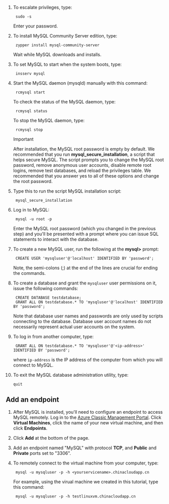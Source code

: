 1. To escalate privileges, type:

        sudo -s

    Enter your password.
2. To install MySQL Community Server edition, type:

        zypper install mysql-community-server

    Wait while MySQL downloads and installs.
3. To set MySQL to start when the system boots, type:

        insserv mysql
4. Start the MySQL daemon (mysqld) manually with this command:

        rcmysql start

    To check the status of the MySQL daemon, type:

        rcmysql status

    To stop the MySQL daemon, type:

        rcmysql stop

    > [!IMPORTANT]
    > After installation, the MySQL root password is empty by default. We recommended that you run **mysql\_secure\_installation**, a script that helps secure MySQL. The script prompts you to change the MySQL root password, remove anonymous user accounts, disable remote root logins, remove test databases, and reload the privileges table. We recommended that you answer yes to all of these options and change the root password.
    > 
    > 
5. Type this to run the script MySQL installation script:

        mysql_secure_installation
6. Log in to MySQL:

        mysql -u root -p

    Enter the MySQL root password (which you changed in the previous step) and you'll be presented with a prompt where you can issue SQL statements to interact with the database.
7. To create a new MySQL user, run the following at the **mysql>** prompt:

        CREATE USER 'mysqluser'@'localhost' IDENTIFIED BY 'password';

    Note, the semi-colons (;) at the end of the lines are crucial for ending the commands.
8. To create a database and grant the `mysqluser` user permissions on it, issue the following commands:

        CREATE DATABASE testdatabase;
        GRANT ALL ON testdatabase.* TO 'mysqluser'@'localhost' IDENTIFIED BY 'password';

    Note that database user names and passwords are only used by scripts connecting to the database.  Database user account names do not necessarily represent actual user accounts on the system.
9. To log in from another computer, type:

        GRANT ALL ON testdatabase.* TO 'mysqluser'@'<ip-address>' IDENTIFIED BY 'password';

    where `ip-address` is the IP address of the computer from which you will connect to MySQL.
10. To exit the MySQL database administration utility, type:

        quit

## Add an endpoint
1. After MySQL is installed, you'll need to configure an endpoint to access MySQL remotely. Log in to the [Azure  Classic Management Portal][AzurePortal]. Click **Virtual Machines**, click the name of your new virtual machine, and then click **Endpoints**.
2. Click **Add** at the bottom of the page.
3. Add an endpoint named "MySQL" with protocol **TCP**, and **Public** and **Private** ports set to "3306".
4. To remotely connect to the virtual machine from your computer, type:

        mysql -u mysqluser -p -h <yourservicename>.chinacloudapp.cn

    For example, using the virual machine we created in this tutorial, type this command:

        mysql -u mysqluser -p -h testlinuxvm.chinacloudapp.cn

[MySQLDocs]: http://dev.mysql.com/doc/
[AzurePortal]: http://manage.windowsazure.cn

[Image9]: ./media/install-and-run-mysql-on-opensuse-vm/LinuxVmAddEndpointMySQL.png